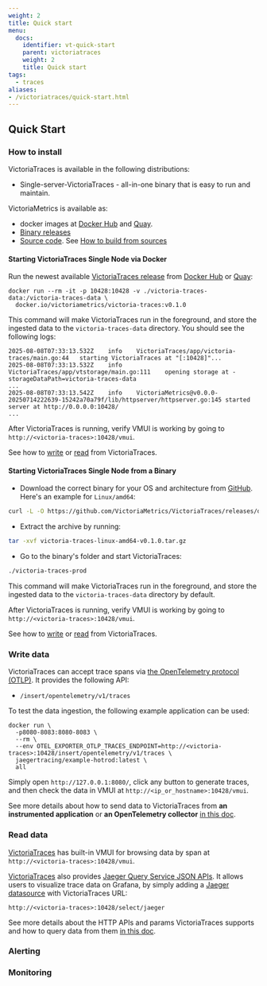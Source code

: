 ```yaml
---
weight: 2
title: Quick start
menu:
  docs:
    identifier: vt-quick-start
    parent: victoriatraces
    weight: 2
    title: Quick start
tags:
  - traces
aliases:
- /victoriatraces/quick-start.html
---
```


## Quick Start

### How to install

VictoriaTraces is available in the following distributions:
- Single-server-VictoriaTraces - all-in-one binary that is easy to run and maintain.

VictoriaMetrics is available as:
- docker images at [Docker Hub](https://hub.docker.com/r/victoriametrics/victoria-traces) and [Quay](https://quay.io/repository/victoriametrics/victoria-traces).
- [Binary releases](https://github.com/VictoriaMetrics/VictoriaTraces/releases/)
- [Source code](https://github.com/VictoriaMetrics/VictoriaTraces). See [How to build from sources](https://docs.victoriametrics.com/victoriatraces/#how-to-build-from-sources)

#### Starting VictoriaTraces Single Node via Docker
Run the newest available [VictoriaTraces release](https://docs.victoriametrics.com/victoriatraces/changelog/) from [Docker Hub](https://hub.docker.com/r/victoriametrics/victoria-traces) or [Quay](https://quay.io/repository/victoriametrics/victoria-traces):
```shell
docker run --rm -it -p 10428:10428 -v ./victoria-traces-data:/victoria-traces-data \
  docker.io/victoriametrics/victoria-traces:v0.1.0
```

This command will make VictoriaTraces run in the foreground, and store the ingested data to the `victoria-traces-data` directory. You should see the following logs:
```
2025-08-08T07:33:13.532Z	info	VictoriaTraces/app/victoria-traces/main.go:44	starting VictoriaTraces at "[:10428]"...
2025-08-08T07:33:13.532Z	info	VictoriaTraces/app/vtstorage/main.go:111	opening storage at -storageDataPath=victoria-traces-data
...
2025-08-08T07:33:13.542Z	info	VictoriaMetrics@v0.0.0-20250714222639-15242a70a79f/lib/httpserver/httpserver.go:145	started server at http://0.0.0.0:10428/
...
```

After VictoriaTraces is running, verify VMUI is working by going to `http://<victoria-traces>:10428/vmui`.

See how to [write](#write-data) or [read](#read-data) from VictoriaTraces.

#### Starting VictoriaTraces Single Node from a Binary

- Download the correct binary for your OS and architecture from [GitHub](https://github.com/VictoriaMetrics/VictoriaTraces/releases/). Here's an example for `Linux/amd64`:
```sh
curl -L -O https://github.com/VictoriaMetrics/VictoriaTraces/releases/download/v0.1.0/victoria-traces-linux-amd64-v0.1.0.tar.gz
```
- Extract the archive by running:
```sh
tar -xvf victoria-traces-linux-amd64-v0.1.0.tar.gz
```
- Go to the binary's folder and start VictoriaTraces:
```sh
./victoria-traces-prod
```
This command will make VictoriaTraces run in the foreground, and store the ingested data to the `victoria-traces-data` directory by default.

After VictoriaTraces is running, verify VMUI is working by going to `http://<victoria-traces>:10428/vmui`.

See how to [write](#write-data) or [read](#read-data) from VictoriaTraces.

### Write data
VictoriaTraces can accept trace spans via [the OpenTelemetry protocol (OTLP)](https://opentelemetry.io/docs/specs/otlp/). It provides the following API:
- `/insert/opentelemetry/v1/traces`

To test the data ingestion, the following example application can be used:  
```
docker run \
  -p8080-8083:8080-8083 \
  --rm \
  --env OTEL_EXPORTER_OTLP_TRACES_ENDPOINT=http://<victoria-traces>:10428/insert/opentelemetry/v1/traces \
  jaegertracing/example-hotrod:latest \
  all
```

Simply open `http://127.0.0.1:8080/`, click any button to generate traces, and then check the data in VMUI at `http://<ip_or_hostname>:10428/vmui`.

See more details about how to send data to VictoriaTraces from **an instrumented application** or **an OpenTelemetry collector** [in this doc](https://docs.victoriametrics.com/victoriatraces/data-ingestion/opentelemetry/).

### Read data

[VictoriaTraces](https://docs.victoriametrics.com/victoriatraces/) has built-in VMUI for browsing data by span at `http://<victoria-traces>:10428/vmui`.

[VictoriaTraces](https://docs.victoriametrics.com/victoriatraces/) also provides [Jaeger Query Service JSON APIs](https://www.jaegertracing.io/docs/2.6/apis/#internal-http-json). 
It allows users to visualize trace data on Grafana, by simply adding a [Jaeger datasource](https://grafana.com/docs/grafana/latest/datasources/jaeger/) with VictoriaTraces URL:
```
http://<victoria-traces>:10428/select/jaeger
```

See more details about the HTTP APIs and params VictoriaTraces supports and how to query data from them [in this doc](https://docs.victoriametrics.com/victoriatraces/querying/).

### Alerting

### Monitoring

